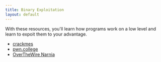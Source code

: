 ```yaml
---
title: Binary Exploitation
layout: default
---
```


With these resources, you'll learn how programs work on a low level
and learn to expoit them to your advantage.

* [crackmes](https://crackmes.one/)
* [pwn.college](https://pwn.college/)
* [OverTheWire Narnia](https://overthewire.org/wargames/narnia/)
